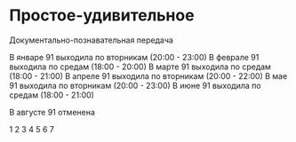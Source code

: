 # Простое-удивительное

Документально-познавательная передача

В январе 91 выходила по вторникам (20:00 - 23:00)
В феврале 91 выходила по средам (18:00 - 20:00)
В марте 91 выходила по средам (18:00 - 21:00)
В апреле 91 выходила по вторникам (20:00 - 22:00)
В мае 91 выходила по вторникам (20:00 - 23:00)
В июне 91 выходила по средам (18:00 - 21:00)

В августе 91 отменена

1 2 3 4 5 6 7
